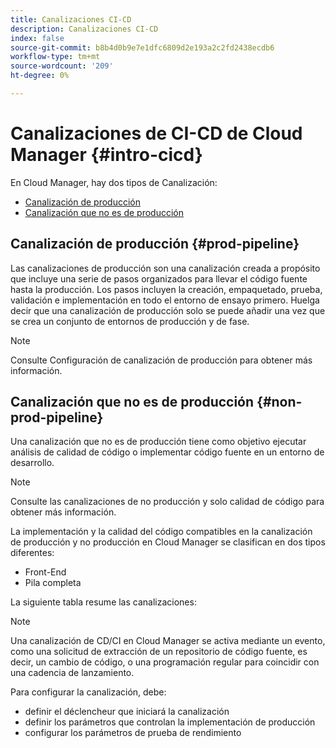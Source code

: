 ```yaml
---
title: Canalizaciones CI-CD
description: Canalizaciones CI-CD
index: false
source-git-commit: b8b4d0b9e7e1dfc6809d2e193a2c2fd2438ecdb6
workflow-type: tm+mt
source-wordcount: '209'
ht-degree: 0%

---
```



# Canalizaciones de CI-CD de Cloud Manager {#intro-cicd}

En Cloud Manager, hay dos tipos de Canalización:

* [Canalización de producción](#prod-pipeline)
* [Canalización que no es de producción](#non-prod-pipeline)

## Canalización de producción {#prod-pipeline}

Las canalizaciones de producción son una canalización creada a propósito que incluye una serie de pasos organizados para llevar el código fuente hasta la producción. Los pasos incluyen la creación, empaquetado, prueba, validación e implementación en todo el entorno de ensayo primero. Huelga decir que una canalización de producción solo se puede añadir una vez que se crea un conjunto de entornos de producción y de fase.

>[!NOTE]
>Consulte Configuración de canalización de producción para obtener más información.


## Canalización que no es de producción {#non-prod-pipeline}

Una canalización que no es de producción tiene como objetivo ejecutar análisis de calidad de código o implementar código fuente en un entorno de desarrollo.

>[!NOTE]
>Consulte las canalizaciones de no producción y solo calidad de código para obtener más información.

La implementación y la calidad del código compatibles en la canalización de producción y no producción en Cloud Manager se clasifican en dos tipos diferentes:

* Front-End
* Pila completa

La siguiente tabla resume las canalizaciones:


>[!NOTE]
>Una canalización de CD/CI en Cloud Manager se activa mediante un evento, como una solicitud de extracción de un repositorio de código fuente, es decir, un cambio de código, o una programación regular para coincidir con una cadencia de lanzamiento.
>
>Para configurar la canalización, debe:
>* definir el déclencheur que iniciará la canalización
>* definir los parámetros que controlan la implementación de producción
>* configurar los parámetros de prueba de rendimiento